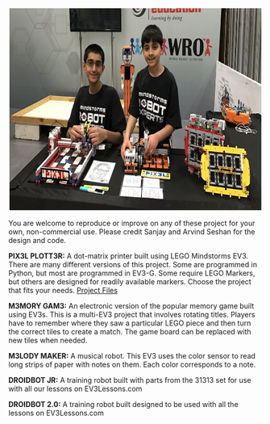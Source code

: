 <!--# Seshan Brothers' Projects
This site is devoted to projects by the Seshan Brothers. 
-->
<center><img height="400" width="500" src="SeshanBrothers.jpeg"></center>

You are welcome to reproduce or improve on any of these project for your own, non-commercial use.  Please credit Sanjay and Arvind Seshan for the design and code.

**PIX3L PLOTT3R:** A dot-matrix printer built using LEGO Mindstorms EV3. There are many different versions of this project. Some are programmed in Python, but most are programmed in EV3-G. Some require LEGO Markers, but others are designed for readily available markers. Choose the project that fits your needs.  <a href="https://github.com/seshanbrothers/projects/tree/master/PIX3LPLOTT3R"> Project Files </a>

**M3MORY GAM3:** An electronic version of the popular memory game built using EV3s. This is a multi-EV3 project that involves rotating titles. Players have to remember where they saw a particular LEGO piece and then turn the correct tiles to create a match. The game board can be replaced with new tiles when needed.

**M3LODY MAKER:** A musical robot. This EV3 uses the color sensor to read long strips of paper with notes on them. Each color corresponds to a note.

**DROIDBOT JR:** A training robot built with parts from the 31313 set for use with all our lessons on EV3Lessons.com

**DROIDBOT 2.0:** A training robot built designed to be used with all the lessons on EV3Lessons.com
